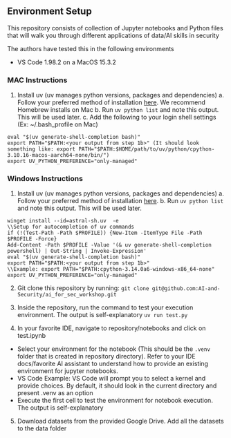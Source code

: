 ## Environment Setup
This repository consists of collection of Jupyter notebooks and Python files that will walk you through different applications of data/AI skills in security

The authors have tested this in the following environments
- VS Code 1.98.2 on a MacOS 15.3.2

### MAC Instructions
1. Install uv (uv manages python versions, packages and dependencies)
a. Follow your preferred method of installation [here](https://docs.astral.sh/uv/getting-started/installation/). We recommend Homebrew installs on Mac
b. Run `uv python list` and note this output. This will be used later. 
c. Add the following to your login shell settings (Ex: ~/.bash_profile on Mac)
```
eval "$(uv generate-shell-completion bash)"
export PATH="$PATH:<your output from step 1b>" (It should look something like: export PATH="$PATH:$HOME/path/to/uv/python/cpython-3.10.16-macos-aarch64-none/bin/")
export UV_PYTHON_PREFERENCE="only-managed"
```
### Windows Instructions
1. Install uv (uv manages python versions, packages and dependencies)
a. Follow your preferred method of installation [here](https://docs.astral.sh/uv/getting-started/installation/). 
b. Run `uv python list` and note this output. This will be used later. 
```
winget install --id=astral-sh.uv  -e
\\Setup for autocompletion of uv commands
if (!(Test-Path -Path $PROFILE)) {New-Item -ItemType File -Path $PROFILE -Force} 
Add-Content -Path $PROFILE -Value '(& uv generate-shell-completion powershell) | Out-String | Invoke-Expression'
eval "$(uv generate-shell-completion bash)"
export PATH="$PATH:<your output from step 1b>" 
\\Example: export PATH="$PATH:cpython-3.14.0a6-windows-x86_64-none"
export UV_PYTHON_PREFERENCE="only-managed"

```
2. Git clone this repository by running:  `git clone git@github.com:AI-and-Security/ai_for_sec_workshop.git`

3. Inside the repository, run the command to test your execution environment. The output is self-explanatory
`uv run test.py` 

4. In your favorite IDE, navigate to repository/notebooks and click on test.ipynb
- Select your environment for the notebook (This should be the `.venv` folder that is created in repository directory). Refer to your IDE docs/favorite AI assistant to understand how to provide an existing environment for jupyter notebooks. 
- VS Code Example: VS Code will prompt you to select a kernel and provide choices. By default, it should look in the current directory and present .venv as an option
- Execute the first cell to test the environment for notebook execution. The output is self-explanatory

5. Download datasets from the provided Google Drive. Add all the datasets to the data folder